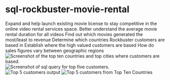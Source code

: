 # sql-rockbuster-movie-rental
Expand and help launch existing movie license to stay competitive in the online video rental services space.
Better understand the average movie rental duration for all videos
Find out which movies generated the most/least to revenue
Determine which countries Rockbuster customers are based in
Establish where the high valued customers are based
How do sales figures vary between geographic regions
![Screenshot of the top ten countries and top cities where customers are based.](https://github.com/Rich-Brad/sql-rockbuster-movie-rental/assets/150104364/025c240b-7e19-4830-86f6-71eda0454695)
![Screenshot of sql query for top five customers](https://github.com/Rich-Brad/sql-rockbuster-movie-rental/assets/150104364/e2108aa6-aafa-407a-a914-1f4d9f925d47).
![Top 5 customers output](https://github.com/Rich-Brad/sql-rockbuster-movie-rental/assets/150104364/76c77892-9848-4198-91f2-7949c170242f)
![Top 5 customers from Top Ten Countries](https://github.com/Rich-Brad/sql-rockbuster-movie-rental/assets/150104364/378ec251-f39f-45ac-b2b5-0f1cbc6bf56a)




